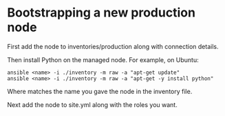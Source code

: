 # Bootstrapping a new production node

First add the node to inventories/production along with connection details.

Then install Python on the managed node. For example, on Ubuntu:

    ansible <name> -i ./inventory -m raw -a "apt-get update"
    ansible <name> -i ./inventory -m raw -a "apt-get -y install python"

Where <name> matches the name you gave the node in the inventory file.

Next add the node to site.yml along with the roles you want.
